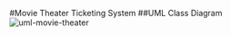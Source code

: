 #Movie Theater Ticketing System
##UML Class Diagram
![uml-movie-theater](https://github.com/user-attachments/assets/e53aabd6-741b-47c6-9208-a4851e2c68f0)
